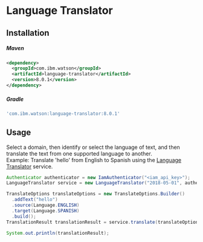 # Language Translator

## Installation

##### Maven
```xml
<dependency>
  <groupId>com.ibm.watson</groupId>
  <artifactId>language-translator</artifactId>
  <version>8.0.1</version>
</dependency>
```

##### Gradle
```gradle
'com.ibm.watson:language-translator:8.0.1'
```

## Usage
Select a domain, then identify or select the language of text, and then translate the text from one supported language to another.  
Example: Translate 'hello' from English to Spanish using the [Language Translator][language_translator] service.

```java
Authenticator authenticator = new IamAuthenticator("<iam_api_key>");
LanguageTranslator service = new LanguageTranslator("2018-05-01", authenticator);

TranslateOptions translateOptions = new TranslateOptions.Builder()
  .addText("hello")
  .source(Language.ENGLISH)
  .target(Language.SPANISH)
  .build();
TranslationResult translationResult = service.translate(translateOptions).execute().getResult();

System.out.println(translationResult);
```

[language_translator]: https://cloud.ibm.com/docs/services/language-translator?topic=language-translator-about
